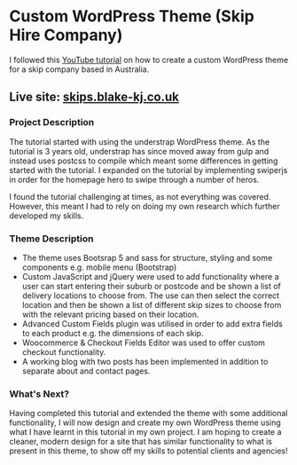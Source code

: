 # Custom WordPress Theme (Skip Hire Company)

I followed this [YouTube tutorial](https://www.youtube.com/watch?v=cLhnubqavDg) on how to create a custom WordPress theme for a skip company based in Australia.

## Live site: [skips.blake-kj.co.uk](https://skips.blake-kj.co.uk/)

### Project Description

The tutorial started with using the understrap WordPress theme. As the tutorial is 3 years old, understrap has since moved away from gulp and instead uses postcss to compile which meant some differences in getting started with the tutorial. I expanded on the tutorial by implementing swiperjs in order for the homepage hero to swipe through a number of heros.

I found the tutorial challenging at times, as not everything was covered. However, this meant I had to rely on doing my own research which further developed my skills.

### Theme Description

- The theme uses Bootsrap 5 and sass for structure, styling and some components e.g. mobile menu (Bootstrap)
- Custom JavaScript and jQuery were used to add functionality where a user can start entering their suburb or postcode and be shown a list of delivery locations to choose from. The use can then select the correct location and then be shown a list of different skip sizes to choose from with the relevant pricing based on their location.
- Advanced Custom Fields plugin was utilised in order to add extra fields to each product e.g. the dimensions of each skip.
- Woocommerce & Checkout Fields Editor was used to offer custom checkout functionality.
- A working blog with two posts has been implemented in addition to separate about and contact pages.

### What's Next?

Having completed this tutorial and extended the theme with some additional functionality, I will now design and create my own WordPress theme using what I have learnt in this tutorial in my own project. I am hoping to create a cleaner, modern design for a site that has similar functionality to what is present in this theme, to show off my skills to potential clients and agencies!